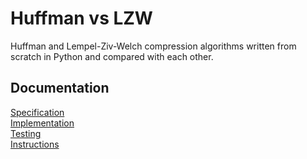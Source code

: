 # Huffman vs LZW

Huffman and Lempel-Ziv-Welch compression algorithms written from scratch in Python and compared with each other.

## Documentation

[Specification](docs/specification.md)  
[Implementation](docs/implementation.md)  
[Testing](docs/testing.md)  
[Instructions](docs/instructions.md)
